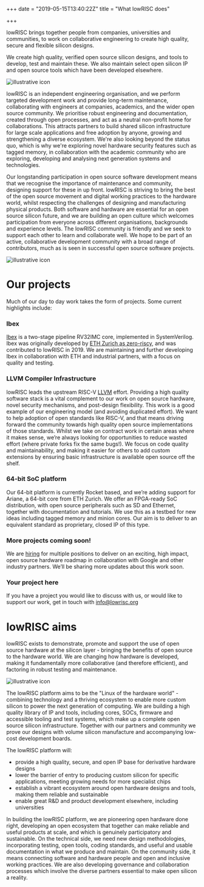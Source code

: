 +++
date = "2019-05-15T13:40:22Z"
title = "What lowRISC does"

+++

lowRISC brings together people from companies, universities and communities, to work on collaborative engineering to create high quality, secure and flexible silicon designs.

We create high quality, verified open source silicon designs, and tools to develop, test and maintain these. We also maintain select open silicon IP and open source tools which have been developed elsewhere.


 ![illustrative icon](/img/chipdesign.png "chipdesign")

lowRISC is an independent engineering organisation, and we perform targeted development work and provide long-term maintenance, collaborating with engineers at companies, academics, and the wider open source community.  We prioritise robust engineering and documentation, created through open processes, and act as a neutral non-profit home for collaborations. This attracts partners to build shared silicon infrastructure for large scale applications and free adoption by anyone, growing and strengthening a diverse ecosystem. We're also looking beyond the status quo, which is why we're exploring novel hardware security features such as tagged memory, in collaboration with the academic community who are exploring, developing and analysing next generation systems and technologies.

Our longstanding participation in open source software development means that we recognise the importance of maintenance and community, designing support for these in up front. lowRISC is striving to bring the best of the open source movement and digital working practices to the hardware world, whilst respecting the challenges of designing and manufacturing physical products. Both software and hardware are essential for an open source silicon future, and we are building an open culture which welcomes participation from everyone across different organisations, backgrounds and experience levels. The lowRISC community is friendly and we seek to support each other to learn and collaborate well. We hope to be part of an active, collaborative development community with a broad range of contributors, much as is seen in successful open source software projects.

 ![illustrative icon](/img/verified.png "verified")


# Our projects
Much of our day to day work takes the form of projects. Some current highlights include:

### Ibex
[Ibex](https://github.com/lowrisc/ibex) is a two-stage pipeline RV32IMC core, implemented in SystemVerilog. Ibex was originally developed by [ETH Zurich as zero-riscy](https://pulp-platform.org/), and was contributed to lowRISC in 2019. We are maintaining and further developing Ibex in collaboration with ETH and industrial partners, with a focus on quality and testing.



### LLVM Compiler Infrastructure
lowRISC leads the upstream RISC-V [LLVM](https://llvm.org/) effort. Providing a high quality software stack is a vital complement to our work on open source hardware, novel security mechanisms, and post-design flexibility. This work is a good example of our engineering model (and avoiding duplicated effort). We want to help adoption of open standards like RISC-V, and that means driving forward the community towards high quality open source implementations of those standards. Whilst we take on contract work in certain areas where it makes sense, we’re always looking for opportunities to reduce wasted effort (where private forks fix the same bugs!). We focus on code quality and maintainability, and making it easier for others to add custom extensions by ensuring basic infrastructure is available open source off the shelf.


### 64-bit SoC platform
Our 64-bit platform is currently Rocket based, and we’re adding support for Ariane, a 64-bit core from ETH Zurich.  We offer an FPGA-ready SoC distribution, with open source peripherals such as SD and Ethernet, together with documentation and tutorials. We use this as a testbed for new ideas including tagged memory and minion cores. Our aim is to deliver to an equivalent standard as proprietary, closed IP of this type.

### More projects coming soon!
We are [hiring](https://lowrisc.applytojob.com/) for multiple positions to deliver on an exciting, high impact, open source hardware roadmap in collaboration with Google and other industry partners. We’ll be sharing more updates about this work soon.

### Your project here
If you have a project you would like to discuss with us, or would like to support our work, get in touch with info@lowrisc.org
# lowRISC aims
lowRISC exists to demonstrate, promote and support the use of open source hardware at the silicon layer - bringing the benefits of open source to the hardware world.  We are changing how hardware is developed, making it fundamentally more collaborative (and therefore efficient), and factoring in robust testing and maintenance.


 ![illustrative icon](/img/maintain.png "maintain")

The lowRISC platform aims to be the "Linux of the hardware world" - combining technology and a thriving ecosystem to enable more custom silicon to power the next generation of computing. We are building a high quality library of IP and tools, including cores, SOCs, firmware and accessible tooling and test systems, which make up a complete open source silicon infrastructure. Together with our partners and community we prove our designs with volume silicon manufacture and accompanying low-cost development boards.

The lowRISC platform will:

* provide a high quality, secure, and open IP base for derivative hardware designs
* lower the barrier of entry to producing custom silicon for specific applications, meeting growing needs for more specialist chips
* establish a vibrant ecosystem around open hardware designs and tools, making them reliable and sustainable
* enable great R&D and product development elsewhere, including universities

In building the lowRISC platform, we are pioneering open hardware done right,
developing an open ecosystem that together can make reliable and useful
products at scale, and which is genuinely participatory and sustainable. On
the technical side, we need new design methodologies, incorporating testing,
open tools, coding standards, and useful and usable documentation in what we
produce and maintain. On the community side, it means connecting software and
hardware people and open and inclusive working practices. We are also
developing governance and collaboration processes which involve the diverse
partners essential to make open silicon a reality.


